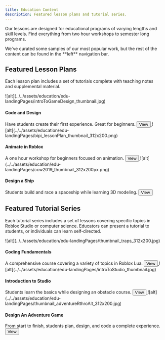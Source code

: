 ```yaml
---
title: Education Content
description: Featured lesson plans and tutorial series.
---
```


Our lessons are designed for educational programs of varying lengths and skill levels. Find everything from two hour workshops to semester long programs.

<Alert severity="info">
We've curated some samples of our most popular work, but the rest of the content can be found in the **left** navigation bar.
</Alert>

## Featured Lesson Plans

Each lesson plan includes a set of tutorials complete with teaching notes and supplemental material.

<Grid container spacing={4}>

<Grid item XSmall={4} XLarge={4}>
![alt](../../assets/education/edu-landingPages/introToGameDesign_thumbnail.jpg)
<h4>Code and Design</h4>
Have students create their first experience. Great for beginners.
<a href="../../education/lesson-plans/intro-to-game-and-coding.md">
<Button variant="text">View</Button>
</a>
</Grid>

<Grid item XSmall={4} XLarge={4}>
![alt](../../assets/education/edu-landingPages/bipi_lessonPlan_thumbnail_312x200.png)
<h4>Animate in Roblox</h4>
A one hour workshop for beginners focused on animation.
<a href="../../education/lesson-plans/animate-in-roblox-lesson.md">
<Button variant="text">View</Button>
</a>
</Grid>

<Grid item XSmall={4} XLarge={4}>
![alt](../../assets/education/edu-landingPages/ccw2019_thumbnail_312x200px.png)
<h4>Design a Ship</h4>
Students build and race a spaceship while learning 3D modeling.
<a href="../../education/lesson-plans/galactic-speedway-lesson.md">
<Button variant="text">View</Button>
</a>
</Grid>

</Grid>

## Featured Tutorial Series

Each tutorial series includes a set of lessons covering specific topics in Roblox Studio or computer science. Educators can present a tutorial to students, or individuals can learn self-directed.

<Grid container spacing={4}>

<Grid item XSmall={4} XLarge={4}>
![alt](../../assets/education/edu-landingPages/thumbnail_traps_312x200.jpg)
<h4>Coding Fundamentals </h4>
A comprehensive course covering a variety of topics in Roblox Lua.
<a href="../../tutorials/fundamentals/coding-1/coding-fundamentals.md">
<Button variant="text">View</Button>
</a>
</Grid>

<Grid item XSmall={4} XLarge={4}>
![alt](../../assets/education/edu-landingPages/introToStudio_thumbnail.jpg)
<h4>Introduction to Studio</h4>
Students learn the basics while designing an obstacle course.
<a href="../../tutorials/first-experience/index.md">
<Button variant="text">View</Button>
</a>
</Grid>

<Grid item XSmall={4} XLarge={4}>
![alt](../../assets/education/edu-landingPages/thumbnail_adventureRthroAlt_312x200.jpg)
<h4>Design An Adventure Game</h4>
From start to finish, students plan, design, and code a complete experience.
<a href="../../education/adventure-game-series/landing.md">
<Button variant="text">View</Button>
</a>
</Grid>

</Grid>
